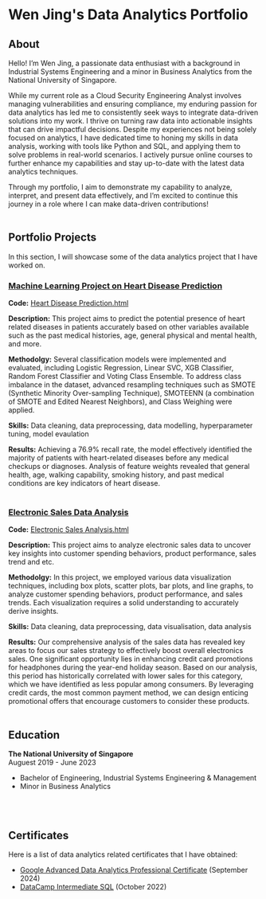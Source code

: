 # Wen Jing's Data Analytics Portfolio 
## About
Hello! I’m Wen Jing, a passionate data enthusiast with a background in Industrial Systems Engineering and a minor in Business Analytics from the National University of Singapore. 

While my current role as a Cloud Security Engineering Analyst involves managing vulnerabilities and ensuring compliance, my enduring passion for data analytics has led me to consistently seek ways to integrate data-driven solutions into my work. I thrive on turning raw data into actionable insights that can drive impactful decisions. Despite my experiences not being solely focused on analytics, I have dedicated time to honing my skills in data analysis, working with tools like Python and SQL, and applying them to solve problems in real-world scenarios. I actively pursue online courses to further enhance my capabilities and stay up-to-date with the latest data analytics techniques. 

Through my portfolio, I aim to demonstrate my capability to analyze, interpret, and present data effectively, and I’m excited to continue this journey in a role where I can make data-driven contributions!
<br>
<br>
## Portfolio Projects
In this section, I will showcase some of the data analytics project that I have worked on. 

### <ins>Machine Learning Project on Heart Disease Prediction<ins/>
**Code:** [Heart Disease Prediction.html](./Heart_Disease_Prediction.html)

**Description:** This project aims to predict the potential presence of heart related diseases in patients accurately based on other variables available such as the past medical histories, age, general physical and mental health, and more. 

**Methodolgy:** Several classification models were implemented and evaluated, including Logistic Regression, Linear SVC, XGB Classifier, Random Forest Classifier and Voting Class Ensemble. To address class imbalance in the dataset, advanced resampling techniques such as SMOTE (Synthetic Minority Over-sampling Technique), SMOTEENN (a combination of SMOTE and Edited Nearest Neighbors), and Class Weighing were applied.

**Skills:** Data cleaning, data preprocessing, data modelling, hyperparameter tuning, model evaulation

**Results:** Achieving a 76.9% recall rate, the model effectively identified the majority of patients with heart-related diseases before any medical checkups or diagnoses. Analysis of feature weights revealed that general health, age, walking capability, smoking history, and past medical conditions are key indicators of heart disease.
<br>
<br>
### <ins>Electronic Sales Data Analysis<ins/>
**Code:** [Electronic Sales Analysis.html](./Eletronic_Sales_Analysis.html)

**Description:** This project aims to analyze electronic sales data to uncover key insights into customer spending behaviors, product performance, sales trend and etc. 

**Methodolgy:** In this project, we employed various data visualization techniques, including box plots, scatter plots, bar plots, and line graphs, to analyze customer spending behaviors, product performance, and sales trends. Each visualization requires a solid understanding to accurately derive insights.

**Skills:** Data cleaning, data preprocessing, data visualisation, data analysis

**Results:** Our comprehensive analysis of the sales data has revealed key areas to focus our sales strategy to effectively boost overall electronics sales. One significant opportunity lies in enhancing credit card promotions for headphones during the year-end holiday season. Based on our analysis, this period has historically correlated with lower sales for this category, which we have identified as less popular among consumers. By leveraging credit cards, the most common payment method, we can design enticing promotional offers that encourage customers to consider these products.
<br>
<br>
## Education
**The National University of Singapore** <br/>
Auguest 2019 - June 2023 <br/>
- Bachelor of Engineering, Industrial Systems Engineering & Management <br/>
- Minor in Business Analytics
<br>
<br>

## Certificates 
Here is a list of data analytics related certificates that I have obtained:
- [Google Advanced Data Analytics Professional Certificate](https://www.coursera.org/account/accomplishments/professional-cert/99QC9CLYSZF5) (September 2024)
- [DataCamp Intermediate SQL](https://www.datacamp.com/completed/statement-of-accomplishment/course/d07a44acaf41f435175aa384c27a5e2d9db49bf1) (October 2022)
